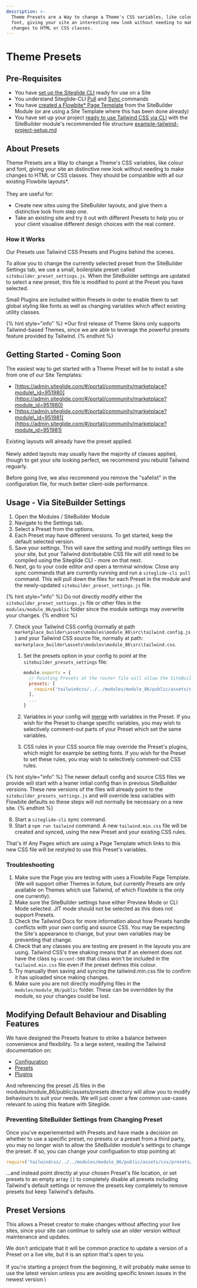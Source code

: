 ```yaml
---
description: >-
  Theme Presets are a Way to change a Theme's CSS variables, like colour and
  font, giving your site an interesting new look without needing to make big
  changes to HTML or CSS classes.
---
```


# Theme Presets

## Pre-Requisites

* You have [set up the Siteglide CLI](../site-setup/) ready for use on a Site
* You understand Siteglide-CLI [Pull](https://docs.siteglide.com/en/developer-tools/cli/reference#pull) and [Sync ](https://docs.siteglide.com/en/developer-tools/cli/reference#sync)commands&#x20;
* You have [created a Flowbite\* Page Template](https://docs.siteglide.com/en/sitebuilder/setup-sitebuilder/site-setup/create-a-page-template) from the SiteBuilder Module (or are using a Site Template where this has been done already)
* You have set up your project [ready to use Tailwind CSS via CLI](../site-setup/set-up-tailwind-css.md) with the SiteBuilder module's recommended file structure [example-tailwind-project-setup.md](example-tailwind-project-setup.md "mention")

## About Presets

Theme Presets are a Way to change a Theme's CSS variables, like colour and font, giving your site an distinctive new look without needing to make changes to HTML or CSS classes. They should be compatible with all our existing Flowbite layouts\*.\
\
They are useful for:

* Create new sites using the SiteBuilder layouts, and give them a distinctive look from step one.
* Take an existing site and try it out with different Presets to help you or your client visualise different design choices with the real content.

### How it Works

Our Presets use Tailwind CSS Presets and Plugins behind the scenes.

To allow you to change the currently selected preset from the SiteBuilder Settings tab, we use a small, boilerplate preset called  `sitebuilder_preset_settings.js`. When the SiteBuilder settings are updated to select a new preset, this file is modified to point at the Preset you have selected.

Small Plugins are included within Presets in order to enable them to set global styling like fonts as well as changing variables which affect existing utility classes.

{% hint style="info" %}
\*Our first release of Theme Skins only supports Tailwind-based Themes, since we are able to leverage the powerful presets feature provided by Tailwind.
{% endhint %}

## Getting Started - Coming Soon

The easiest way to get started with a Theme Preset will be to install a site from one of our Site Templates:

* [https://admin.siteglide.com/#/portal/community/marketplace?module\_id=951980](https://admin.siteglide.com/#/portal/community/marketplace?module_id=951980)
* [https://admin.siteglide.com/#/portal/community/marketplace?module\_id=951981](https://admin.siteglide.com/#/portal/community/marketplace?module_id=951981)

Existing layouts will already have the preset applied. \
\
Newly added layouts may usually have the majority of classes applied, though to get your site looking perfect, we recommend you rebuild Tailwind reguarly.&#x20;

Before going live, we also recommend you remove the "safelist" in the configuration file, for much better client-side performance.&#x20;

## Usage - Via SiteBuilder Settings

1. Open the Modules / SiteBuilder Module
2. Navigate to the Settings tab.
3. Select a Preset from the options.
4. Each Preset may have different versions. To get started, keep the default selected version.
5. Save your settings. This will save the setting and modify settings files on your site, but your Tailwind distributable CSS file will still need to be compiled using the Siteglide CLI - more on that next.&#x20;
6. Next, go to your code editor and open a terminal window. Close any sync commands that are currently running and run a `siteglide-cli pull` command. This will pull down the files for each Preset in the module and the newly-updated `sitebuilder_preset_settings.js` file.

{% hint style="info" %}
Do not directly modify either the `sitebuilder_preset_settings.js` file or other files in the `modules/module_86/public` folder since the module settings may overwrite your changes.
{% endhint %}

7. Check your Tailwind CSS config (normally at path `marketplace_builder\assets\modules\module_86\src\tailwind.config.js`) and your Tailwind CSS source file, normally at path: `marketplace_builder\assets\modules\module_86\src\tailwind.css`.
   1.  Set the presets option in your config to point at the `sitebuilder_presets_settings` file:

       ```javascript
       module.exports = {
         // Pointing Presets at the router file will allow the SiteBuilder module to change theme skin defaults. Anything you write in the "theme" object can override this.
         presets: [
           require('tailwindcss/../../modules/module_86/public/assets/css/presets/sitebuilder_preset_settings')
         ],
         ...
       }
       ```
   2. Variables in your config will [merge](https://tailwindcss.com/docs/presets#merging-logic-in-depth) with variables in the Preset. If you wish for the Preset to change specific variables, you may wish to selectively comment-out parts of your Preset which set the same variables.&#x20;
   3. CSS rules in your CSS source file may override the Preset's plugins, which might for example be setting fonts. If you wish for the Preset to set these rules, you may wish to selectively comment-out CSS rules.&#x20;

{% hint style="info" %}
The newer default config and source CSS files we provide will start with a leaner initial config than in previous SiteBuilder versions. These new versions of the files will already point to the `sitebuilder_presets_settings.js` and will override less variables with Flowbite defaults so these steps will not normally be necessary on a new site.&#x20;
{% endhint %}

8. Start a `siteglide-cli` sync command.
9. Start a `npm run tailwind` command. A new `tailwind.min.css` file will be created and synced, using the new Preset and your existing CSS rules.

That's it! Any Pages which are using a Page Template which links to this new CSS file will be restyled to use this Preset's variables.&#x20;

### Troubleshooting

1. Make sure the Page you are testing with uses a Flowbite Page Template. (We will support other Themes in future, but currently Presets are only available on Themes which use Tailwind, of which Flowbite is the only one currently).
2. Make sure the SiteBuilder settings have either Preview Mode or CLI Mode selected. JIT mode should not be selected as this does not support Presets.
3. Check the Tailwind Docs for more information about how Presets handle conflicts with your own config and source CSS. You may be expecting the Site's appearance to change, but your own variables may be preventing that change.
4. Check that any classes you are testing are present in the layouts you are using. Tailwind CSS's tree shaking means that if an element does not have the class `bg-accent-500` that class won't be included in the `tailwind.min.css` file even if the preset defines this colour.
5. Try manually then saving and syncing the tailwind.min.css file to confirm it has uploaded since making changes.&#x20;
6. Make sure you are not directly modifying files in the `modules/module_86/public` folder. These can be overridden by the module, so your changes could be lost.&#x20;

## Modifying Default Behaviour and Disabling Features

We have designed the Presets feature to strike a balance between convenience and flexibility. To a large extent, reading the Tailwind documentation on:

* [Configuration](https://tailwindcss.com/docs/configuration)
* [Presets](https://tailwindcss.com/docs/presets)
* [Plugins](https://tailwindcss.com/docs/plugins)

And referencing the preset JS files in the modules/module\_86/public/assets/presets directory will allow you to modify behaviours to suit your needs. We will just cover a few common use-cases relevant to using this feature with Siteglide.

### Preventing SiteBuilder Settings from Changing Preset

Once you've experiemented with Presets and have made a decision on whether to use a specific preset, no presets or a preset from a third party, you may no longer wish to allow the SiteBuilder module's settings to change the preset. If so, you can change your configuation to stop pointing at:&#x20;

```javascript
require('tailwindcss/../../modules/module_86/public/assets/css/presets/sitebuilder_preset_settings')
```

...and instead point directly at your chosen Preset's file location, or set presets to an empty array `[]` to completely disable all presets including Tailwind's default settings or remove the presets key completely to remove presets but keep Tailwind's defaults.&#x20;

## Preset Versions

&#x20;This allows a Preset creator to make changes without affecting your live sites, since your site can continue to safely use an older version without maintenance and updates.&#x20;

We don't anticipate that it will be common practice to update a version of a Preset on a live site, but it is an option that's open to you.\
\
If you're starting a project from the beginning, it will probably make sense to use the latest version unless you are avoiding specific known issues in the newest version.\


